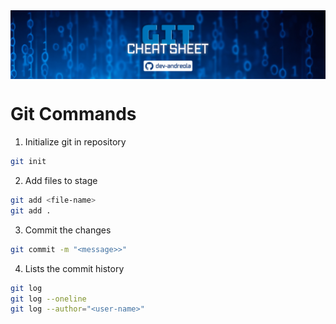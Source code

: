 <img src="assets/gitcs-main-header.jpg" align="center"/>

<br>

# Git Commands

1. Initialize git in repository

```bash
git init
```

2. Add files to stage

```bash
git add <file-name>
git add .
```

3. Commit the changes

```bash
git commit -m "<message>>"
```

4. Lists the commit history

```bash
git log
git log --oneline
git log --author="<user-name>"
```
